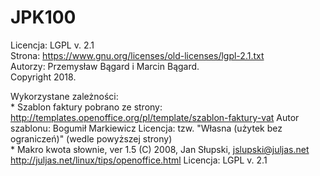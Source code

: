 # JPK100								
Licencja: LGPL v. 2.1								
Strona:	  https://www.gnu.org/licenses/old-licenses/lgpl-2.1.txt								
Autorzy:  Przemysław Bągard i Marcin Bągard.								
Copyright 2018.

Wykorzystane zależności:									
	* Szablon faktury pobrano ze strony:
    http://templates.openoffice.org/pl/template/szablon-faktury-vat
    Autor szablonu: Bogumił Markiewicz
    Licencja: tzw. "Własna (użytek bez ograniczeń)" (wedle powyższej strony)								
	* Makro kwota słownie, ver 1.5
    (C) 2008, Jan Słupski, jslupski@juljas.net
    http://juljas.net/linux/tips/openoffice.html
    Licencja: LGPL v. 2.1								
